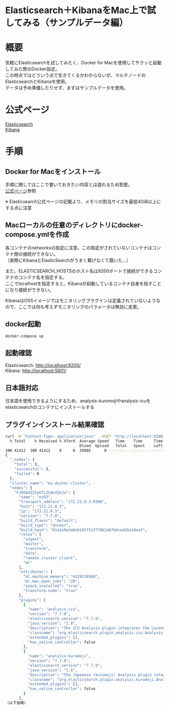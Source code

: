 # Elasticsearch＋KibanaをMac上で試してみる（サンプルデータ編）

# 概要
気軽にElasticsearchを試してみたく、Docker for Macを使用してサクッと起動してみた際のDocker設定。  
この時点ではどういう点で生きてくるかわからないが、マルチノードのElasticsearchとKibanaを使用。  
データは予め準備したりせず、まずはサンプルデータを使用。

# 公式ページ
[Elasticsearch](https://www.elastic.co/guide/en/elasticsearch/reference/current/docker.html)  
[Kibana](https://www.elastic.co/guide/en/kibana/current/docker.html)

# 手順
## Docker for Macをインストール
手順に関してはここで書いておきたい内容とは逸れるため割愛。  
[公式ページ](https://docs.docker.com/docker-for-mac/install/)参照

※ Elasticsearch公式ページの記載より、メモリの割当サイズを最低4GiB以上にする点に注意

## Macローカルの任意のディレクトリにdocker-compose.ymlを作成

各コンテナのnetworksの指定に注意。この指定がされていないコンテナはコンテナ間の接続ができない。  
（実際にKibanaとElasticSearchがうまく繋げなくて躓いた…）

また、ELASTICSEARCH_HOSTSのホスト名は9200ポートで接続ができるコンテナのコンテナ名を指定する。  
ここでlocalhostを指定すると、Kibanaが起動しているコンテナ自身を指すことになり接続ができない。

KibanaはOSSイメージではモニタリングプラグインは定義されていないようなので、ここでは何も考えずモニタリングのパラメータは無効に変更。

## docker起動

```sh
docker-compose up
```

## 起動確認

Elasticsearch: [http://localhost:9200/](http://localhost:9200/)  
Kibana: [http://localhost:5601/](http://localhost:5601/)

## 日本語対応
日本語を使用できるようにするため、analysis-kuromojiやanalysis-icuをelasticsearchのコンテナにインストールする

## プラグインインストール結果確認

```sh
curl -H "Content-Type: application/json"  -XGET 'http://localhost:9200/_nodes/plugins' | jq
  % Total    % Received % Xferd  Average Speed   Time    Time     Time  Current
                                 Dload  Upload   Total   Spent    Left  Speed
100 41412  100 41412    0     0  3998k      0 --:--:-- --:--:-- --:--:-- 4044k
{
  "_nodes": {
    "total": 3,
    "successful": 3,
    "failed": 0
  },
  "cluster_name": "es-docker-cluster",
  "nodes": {
    "FJEOAd3ISyKTLJCWvdZeJw": {
      "name": "es03",
      "transport_address": "172.21.0.3:9300",
      "host": "172.21.0.3",
      "ip": "172.21.0.3",
      "version": "7.7.0",
      "build_flavor": "default",
      "build_type": "docker",
      "build_hash": "81a1e9eda8e6183f5237786246f6dced26a10eaf",
      "roles": [
        "ingest",
        "master",
        "transform",
        "data",
        "remote_cluster_client",
        "ml"
      ],
      "attributes": {
        "ml.machine_memory": "4129218560",
        "ml.max_open_jobs": "20",
        "xpack.installed": "true",
        "transform.node": "true"
      },
      "plugins": [
        {
          "name": "analysis-icu",
          "version": "7.7.0",
          "elasticsearch_version": "7.7.0",
          "java_version": "1.8",
          "description": "The ICU Analysis plugin integrates the Lucene ICU module into Elasticsearch, adding ICU-related analysis components.",
          "classname": "org.elasticsearch.plugin.analysis.icu.AnalysisICUPlugin",
          "extended_plugins": [],
          "has_native_controller": false
        },
        {
          "name": "analysis-kuromoji",
          "version": "7.7.0",
          "elasticsearch_version": "7.7.0",
          "java_version": "1.8",
          "description": "The Japanese (kuromoji) Analysis plugin integrates Lucene kuromoji analysis module into elasticsearch.",
          "classname": "org.elasticsearch.plugin.analysis.kuromoji.AnalysisKuromojiPlugin",
          "extended_plugins": [],
          "has_native_controller": false
        }
      ],
（以下省略）
```

